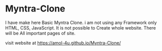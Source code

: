 # Myntra-Clone
I have make here Basic Myntra Clone. i am not using any Framework only HTML, CSS, JavaScript.
It is not possible to Create whole website. There will be All important pages of site.

visit website at https://amol-4u.github.io/Myntra-Clone/
